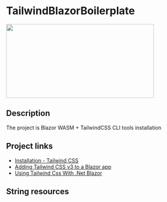 # TailwindBlazorBoilerplate
<img src="https://cdn.sanity.io/images/sif9row4/production/6efd0a7b436a723a5fc050a6c3c3708fe35e894c-1066x572.png?w=1200"
width="400" height="200">


## Description
The project is Blazor WASM + TailwindCSS CLI tools installation

## Project links
- [Installation - Tailwind CSS](https://tailwindcss.com/docs/installation)
- [Adding Tailwind CSS v3 to a Blazor app](https://chrissainty.com/adding-tailwind-css-v3-to-a-blazor-app/)
- [Using Tailwind Css With .Net Blazor](https://dev.to/rasheedmozaffar/using-tailwind-css-with-net-blazor-4ng7)

## String resources

